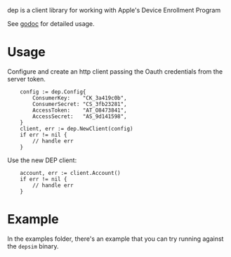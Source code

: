 dep is a client library for working with Apple's Device Enrollment Program

See [godoc](https://godoc.org/github.com/micromdm/dep) for detailed usage.


# Usage

Configure and create an http client passing the Oauth credentials from the server token.
```
    config := dep.Config{
        ConsumerKey:    "CK_3a419c0b",
        ConsumerSecret: "CS_3fb23281",
        AccessToken:    "AT_O8473841",
        AccessSecret:   "AS_9d141598",
    }
    client, err := dep.NewClient(config)
    if err != nil {
        // handle err
    }
```

Use the new DEP client:
```
    account, err := client.Account()
    if err != nil {
        // handle err
    }
```

# Example

In the examples folder, there's an example that you can try running against the `depsim` binary.
